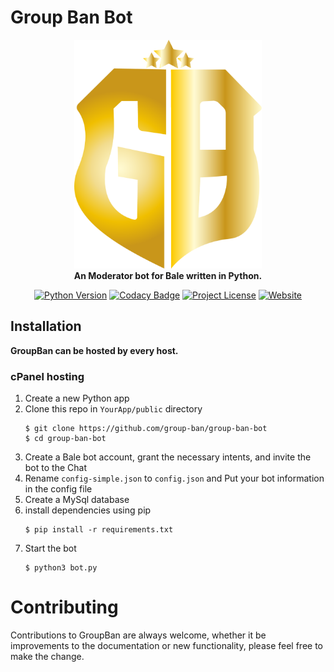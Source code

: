 # Group Ban Bot

<div align='center'>
<img width='300px' src='https://github.com/group-ban/group-ban.github.io/blob/master/dist/img/GB.png?raw=true' alt="Group Ban Logo">
<br/>
<b style='margin-bottom:20px;'>An Moderator bot for Bale written in Python.</b>

[![Python Version](https://img.shields.io/badge/Python-3.8_|_3.9_|_3.10_|_3.11_-red?logo=python&style=plastic)](https://python.org)
[![Codacy Badge](https://app.codacy.com/project/badge/Grade/f7933dec85524c57842bbc033ded6d2e)](https://codacy.com/gh/group-ban/group-ban-bot/dashboard)
[![Project License](https://img.shields.io/github/license/group-ban/Group-Ban-Bot?style=plastic)](https://opensource.org/licenses/MIT)
[![Website](https://img.shields.io/badge/website-up-green?logo=github&style=plastic)](https://groupban.ir)

</div>

## Installation

**GroupBan can be hosted by every host.**

### cPanel hosting

1. Create a new Python app
2. Clone this repo in `YourApp/public` directory
    ```console
    $ git clone https://github.com/group-ban/group-ban-bot
    $ cd group-ban-bot
    ```
3. Create a Bale bot account, grant the necessary intents, and invite the bot to the Chat
4. Rename `config-simple.json` to `config.json` and Put your bot information in the config file
5. Create a MySql database
6. install dependencies using pip
    ```console
    $ pip install -r requirements.txt
    ```
7. Start the bot
    ```console
    $ python3 bot.py
    ```
    
# Contributing

Contributions to GroupBan are always welcome, whether it be improvements to the documentation or new functionality, please feel free to make the change. 
